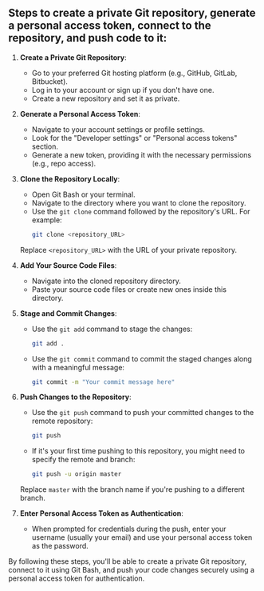 ## Steps to create a private Git repository, generate a personal access token, connect to the repository, and push code to it:

1. **Create a Private Git Repository**:
   - Go to your preferred Git hosting platform (e.g., GitHub, GitLab, Bitbucket).
   - Log in to your account or sign up if you don't have one.
   - Create a new repository and set it as private.

2. **Generate a Personal Access Token**:
   - Navigate to your account settings or profile settings.
   - Look for the "Developer settings" or "Personal access tokens" section.
   - Generate a new token, providing it with the necessary permissions (e.g., repo access).

3. **Clone the Repository Locally**:
   - Open Git Bash or your terminal.
   - Navigate to the directory where you want to clone the repository.
   - Use the `git clone` command followed by the repository's URL. For example:
     ```bash
     git clone <repository_URL>
     ```
   Replace `<repository_URL>` with the URL of your private repository.

4. **Add Your Source Code Files**:
   - Navigate into the cloned repository directory.
   - Paste your source code files or create new ones inside this directory.

5. **Stage and Commit Changes**:
   - Use the `git add` command to stage the changes:
     ```bash
     git add .
     ```
   - Use the `git commit` command to commit the staged changes along with a meaningful message:
     ```bash
     git commit -m "Your commit message here"
     ```

6. **Push Changes to the Repository**:
   - Use the `git push` command to push your committed changes to the remote repository:
     ```bash
     git push
     ```
   - If it's your first time pushing to this repository, you might need to specify the remote and branch:
     ```bash
     git push -u origin master
     ```
   Replace `master` with the branch name if you're pushing to a different branch.

7. **Enter Personal Access Token as Authentication**:
   - When prompted for credentials during the push, enter your username (usually your email) and use your personal access token as the password.

By following these steps, you'll be able to create a private Git repository, connect to it using Git Bash, and push your code changes securely using a personal access token for authentication.